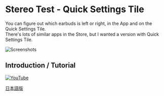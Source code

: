 # Stereo Test - Quick Settings Tile
You can figure out which earbuds is left or right, in the App and on the Quick Settings Tile.  
There's lots of similar apps in the Store, but I wanted a version with Quick Settings Tile.

![Screenshots](Res/phone/render/007.png)

## Introduction / Tutorial
[![YouTube](http://img.youtube.com/vi/TDPHDW3JMRU/0.jpg)](https://www.youtube.com/watch?v=TDPHDW3JMRU)

[日本語版](https://www.youtube.com/watch?v=4K_icWsNJlY)
